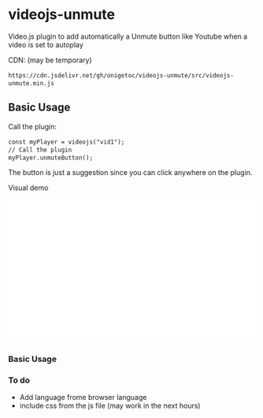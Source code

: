 # videojs-unmute
Video.js plugin to add automatically a Unmute button like Youtube when a video is set to autoplay


CDN: (may be temporary)

    https://cdn.jsdelivr.net/gh/onigetoc/videojs-unmute/src/videojs-unmute.min.js  



## Basic Usage  

Call the plugin: 

    const myPlayer = videojs("vid1");
    // Call the plugin
    myPlayer.unmuteButton();  
    


The button is just a suggestion since you can click anywhere on the plugin.

Visual demo

![View demo](https://raw.githubusercontent.com/onigetoc/videojs-unmute/main/unmuteButon.gif)


### Basic Usage 


### To do
* Add language frome browser language
* include css from the js file (may work in the next hours)
